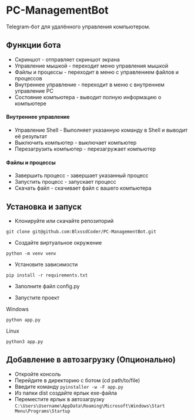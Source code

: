 # PC-ManagementBot
Telegram-бот для удалённого управления компьютером.

## Функции бота
- Скриншот - отправляет скриншот экрана
- Управление мышкой - переходит меню управления мышкой
- Файлы и процессы - переходит в меню с управлением файлов и процессов
- Внутреннее управление - переходит в меню с внутреннем управление PC
- Состояние компьютера - выводит полную информацию о компьютере

#### Внутреннее управление
- Управление Shell - Выполняет указанную команду в Shell и выводит её результат
- Выключить компьютер - выключает компьютер
- Перезагрузить компьютер - перезагружает компьютер

#### Файлы и процессы
- Завершить процесс - завершает указанный процесс
- Запустить процесс - запускает процесс
- Скачать файл - скачивает файл с вашего компьютера


## Установка и запуск
- Клонируйте или скачайте репозиторий
```
git clone git@github.com:BlxssdCoder/PC-ManagementBot.git
```
- Создайте виртуальное окружение
```
python -m venv venv
```
- Установите зависимости
```
pip install -r requirements.txt
```
- Заполните файл config.py

- Запустите проект

Windows
```
python app.py
```
Linux
```
python3 app.py
```

## Добавление в автозагрузку (Опционально)

- Откройте консоль
- Перейдите в директорию с ботом (cd path/to/file)
- Введите команду ```pyinstaller -w -F app.py```
- Из папки dist создайте ярлык exe-файла
- Переместите ярлык в автозагрузку ```C:\Users\Username\AppData\Roaming\Microsoft\Windows\Start Menu\Programs\Startup```
